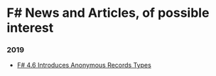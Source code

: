 
F# News and Articles, of possible interest
====

### 2019
* [F# 4.6 Introduces Anonymous Records Types](https://www.infoq.com/news/2019/01/fsharp-4.6-preview)



